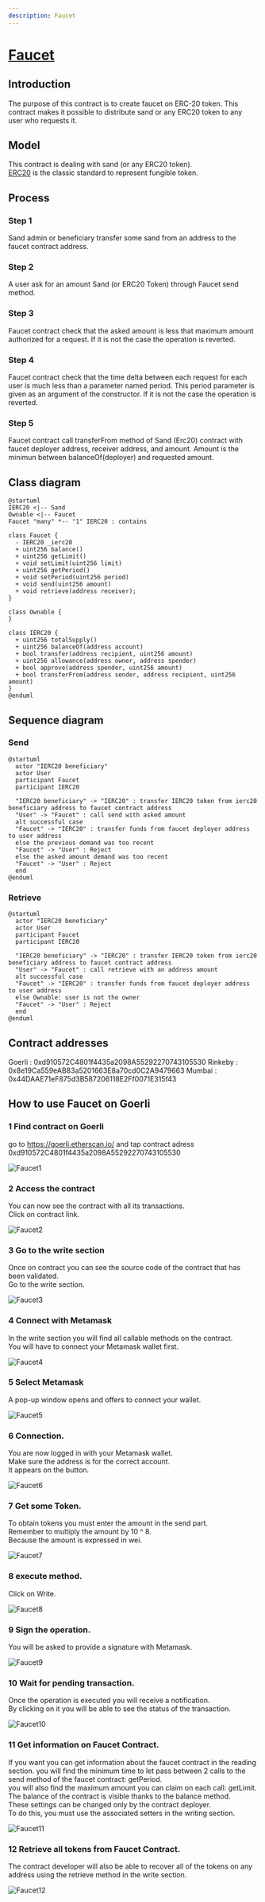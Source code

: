 ```yaml
---
description: Faucet
---
```


# [Faucet]((https://github.com/thesandboxgame/sandbox-smart-contracts/blob/master/src/solc_0.8/faucet/Faucet.sol))

## Introduction

The purpose of this contract is to create faucet on ERC-20 token.
This contract makes it possible to distribute sand or any ERC20 token to any user who requests it.

## Model

This contract is dealing with sand (or any ERC20 token).  
[ERC20](https://ethereum.org/en/developers/docs/standards/tokens/erc-20/) is the classic standard to represent fungible token.  

## Process

### Step 1

Sand admin or beneficiary transfer some sand from an address to the faucet contract address.

### Step 2

A user ask for an amount Sand (or ERC20 Token) through Faucet send method.

### Step 3

Faucet contract check that the asked amount is less that maximum amount authorized for a request.
If it is not the case the operation is reverted.

### Step 4

Faucet contract check that the time delta between each request for each user is much less than a parameter named period.
This period parameter is given as an argument of the constructor. If it is not the case the operation is reverted.

### Step 5

Faucet contract call transferFrom method of Sand (Erc20) contract with faucet deployer address, receiver address, and amount.
Amount is the minimun between balanceOf(deployer) and requested amount.

## Class diagram

```plantuml
@startuml
IERC20 <|-- Sand
Ownable <|-- Faucet
Faucet "many" *-- "1" IERC20 : contains

class Faucet {
  - IERC20 _ierc20
  + uint256 balance()
  + uint256 getLimit()
  + void setLimit(uint256 limit)
  + uint256 getPeriod()
  + void setPeriod(uint256 period)
  + void send(uint256 amount)
  + void retrieve(address receiver);
}

class Ownable {
}

class IERC20 {
  + uint256 totalSupply() 
  + uint256 balanceOf(address account)
  + bool transfer(address recipient, uint256 amount)
  + uint256 allowance(address owner, address spender)
  + bool approve(address spender, uint256 amount)
  + bool transferFrom(address sender, address recipient, uint256 amount)
}
@enduml
```

## Sequence diagram

### Send

```plantuml
@startuml
  actor "IERC20 beneficiary"
  actor User
  participant Faucet
  participant IERC20

  "IERC20 beneficiary" -> "IERC20" : transfer IERC20 token from ierc20 beneficiary address to faucet contract address
  "User" -> "Faucet" : call send with asked amount
  alt successful case
  "Faucet" -> "IERC20" : transfer funds from faucet deployer address to user address
  else the previous demand was too recent
  "Faucet" -> "User" : Reject
  else the asked amount demand was too recent
  "Faucet" -> "User" : Reject
  end
@enduml
```

### Retrieve

```plantuml
@startuml
  actor "IERC20 beneficiary"
  actor User
  participant Faucet
  participant IERC20

  "IERC20 beneficiary" -> "IERC20" : transfer IERC20 token from ierc20 beneficiary address to faucet contract address
  "User" -> "Faucet" : call retrieve with an address amount
  alt successful case
  "Faucet" -> "IERC20" : transfer funds from faucet deployer address to user address
  else Ownable: user is not the owner
  "Faucet" -> "User" : Reject
  end
@enduml
```
## Contract addresses

Goerli : 0xd910572C4801f4435a2098A55292270743105530
Rinkeby : 0x8e19Ca559eAB83a5201663E8a70cd0C2A9479663
Mumbai : 0x44DAAE71eF875d3B587206118E2Ff0071E315f43

## How to use Faucet on Goerli

### 1 Find contract on Goerli

go to https://goerli.etherscan.io/ and tap contract adress 0xd910572C4801f4435a2098A55292270743105530  

![Faucet1](F1.png "Step 1")

### 2 Access the contract

You can now see the contract with all its transactions.  
Click on contract link.

![Faucet2](F2.png "Step 2")

### 3 Go to the write section

Once on contract you can see the source code of the contract that has been validated.  
Go to the write section.  

![Faucet3](F3.png "Step 3")

### 4 Connect with Metamask

In the write section you will find all callable methods on the contract.  
You will have to connect your Metamask wallet first.

![Faucet4](F4.png "Step 4")

### 5 Select Metamask

A pop-up window opens and offers to connect your wallet.

![Faucet5](F5.png "Step 5")

### 6 Connection.

You are now logged in with your Metamask wallet.  
Make sure the address is for the correct account.  
It appears on the button.  

![Faucet6](F6.png "Step 6")

### 7 Get some Token.

To obtain tokens you must enter the amount in the send part.  
Remember to multiply the amount by 10 ^ 8.  
Because the amount is expressed in wei.

![Faucet7](F7.png "Step 7")

### 8 execute method.

Click on Write.

![Faucet8](F8.png "Step 8")

### 9 Sign the operation.

You will be asked to provide a signature with Metamask.

![Faucet9](F9.png "Step 9")

### 10 Wait for pending transaction.

Once the operation is executed you will receive a notification.  
By clicking on it you will be able to see the status of the transaction.  

![Faucet10](F10.png "Step 10")

### 11 Get information on Faucet Contract.

If you want you can get information about the faucet contract in the reading section.
you will find the minimum time to let pass between 2 calls to the send method of the faucet contract: getPeriod.  
you will also find the maximum amount you can claim on each call: getLimit.  
The balance of the contract is visible thanks to the balance method.  
These settings can be changed only by the contract deployer.   
To do this, you must use the associated setters in the writing section.  

![Faucet11](F11.png "Step 11")

### 12 Retrieve all tokens from Faucet Contract.

The contract developer will also be able to recover all of the tokens on any address using the retrieve method in the write section.  

![Faucet12](F12.png "Step 12")

